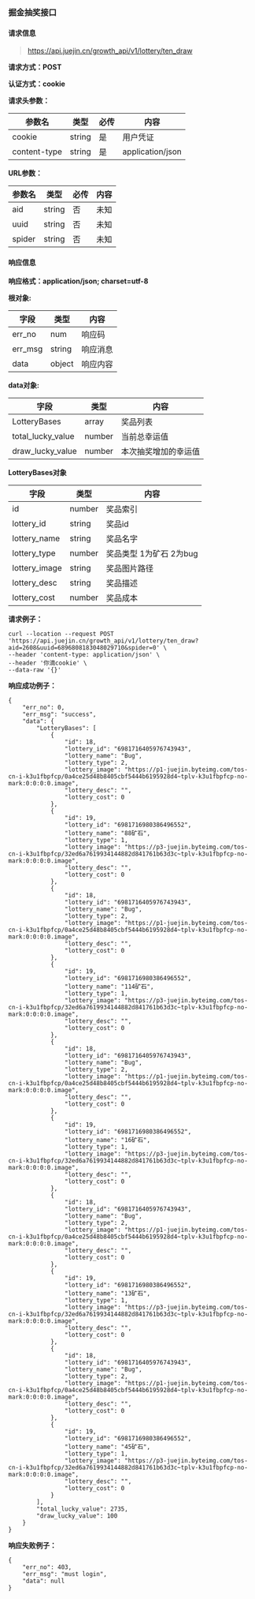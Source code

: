 ### 掘金抽奖接口

#### 请求信息

> https://api.juejin.cn/growth_api/v1/lottery/ten_draw

**请求方式：POST**

**认证方式：cookie**

**请求头参数：**

| 参数名       | 类型   | 必传 | 内容             |
| ------------ | ------ | ---- | ---------------- |
| cookie       | string | 是   | 用户凭证         |
| content-type | string | 是   | application/json |

**URL参数：**

| 参数名     | 类型   | 必传 | 内容  |
| ---------- | ------ | ---- |-----|
| aid        | string | 否   | 未知  |
| uuid       | string | 否   | 未知  |
|spider | string | 否   | 未知  |

#### 响应信息

**响应格式：application/json; charset=utf-8**



**根对象:**

| 字段    | 类型   | 内容     |
| ------- | ------ | -------- |
| err_no  | num    | 响应码   |
| err_msg | string | 响应消息 |
| data    | object | 响应内容 |

**data对象:**

| 字段              | 类型   | 内容                 |
| ----------------- | ------ | -------------------- |
| LotteryBases      | array  | 奖品列表             |
| total_lucky_value | number | 当前总幸运值         |
| draw_lucky_value  | number | 本次抽奖增加的幸运值 |



**LotteryBases对象**

| 字段          | 类型   | 内容                    |
| ------------- | ------ | ----------------------- |
| id            | number | 奖品索引                |
| lottery_id    | string | 奖品id                  |
| lottery_name  | string | 奖品名字                |
| lottery_type  | number | 奖品类型 1为矿石 2为bug |
| lottery_image | string | 奖品图片路径            |
| lottery_desc  | string | 奖品描述                |
| lottery_cost  | number | 奖品成本                |



**请求例子：**

```
curl --location --request POST 'https://api.juejin.cn/growth_api/v1/lottery/ten_draw?aid=2608&uuid=6896808183048029710&spider=0' \
--header 'content-type: application/json' \
--header '你滴cookie' \
--data-raw '{}'
```



**响应成功例子：**

```
{
    "err_no": 0,
    "err_msg": "success",
    "data": {
        "LotteryBases": [
            {
                "id": 18,
                "lottery_id": "6981716405976743943",
                "lottery_name": "Bug",
                "lottery_type": 2,
                "lottery_image": "https://p1-juejin.byteimg.com/tos-cn-i-k3u1fbpfcp/0a4ce25d48b8405cbf5444b6195928d4~tplv-k3u1fbpfcp-no-mark:0:0:0:0.image",
                "lottery_desc": "",
                "lottery_cost": 0
            },
            {
                "id": 19,
                "lottery_id": "6981716980386496552",
                "lottery_name": "88矿石",
                "lottery_type": 1,
                "lottery_image": "https://p3-juejin.byteimg.com/tos-cn-i-k3u1fbpfcp/32ed6a7619934144882d841761b63d3c~tplv-k3u1fbpfcp-no-mark:0:0:0:0.image",
                "lottery_desc": "",
                "lottery_cost": 0
            },
            {
                "id": 18,
                "lottery_id": "6981716405976743943",
                "lottery_name": "Bug",
                "lottery_type": 2,
                "lottery_image": "https://p1-juejin.byteimg.com/tos-cn-i-k3u1fbpfcp/0a4ce25d48b8405cbf5444b6195928d4~tplv-k3u1fbpfcp-no-mark:0:0:0:0.image",
                "lottery_desc": "",
                "lottery_cost": 0
            },
            {
                "id": 19,
                "lottery_id": "6981716980386496552",
                "lottery_name": "114矿石",
                "lottery_type": 1,
                "lottery_image": "https://p3-juejin.byteimg.com/tos-cn-i-k3u1fbpfcp/32ed6a7619934144882d841761b63d3c~tplv-k3u1fbpfcp-no-mark:0:0:0:0.image",
                "lottery_desc": "",
                "lottery_cost": 0
            },
            {
                "id": 18,
                "lottery_id": "6981716405976743943",
                "lottery_name": "Bug",
                "lottery_type": 2,
                "lottery_image": "https://p1-juejin.byteimg.com/tos-cn-i-k3u1fbpfcp/0a4ce25d48b8405cbf5444b6195928d4~tplv-k3u1fbpfcp-no-mark:0:0:0:0.image",
                "lottery_desc": "",
                "lottery_cost": 0
            },
            {
                "id": 19,
                "lottery_id": "6981716980386496552",
                "lottery_name": "16矿石",
                "lottery_type": 1,
                "lottery_image": "https://p3-juejin.byteimg.com/tos-cn-i-k3u1fbpfcp/32ed6a7619934144882d841761b63d3c~tplv-k3u1fbpfcp-no-mark:0:0:0:0.image",
                "lottery_desc": "",
                "lottery_cost": 0
            },
            {
                "id": 18,
                "lottery_id": "6981716405976743943",
                "lottery_name": "Bug",
                "lottery_type": 2,
                "lottery_image": "https://p1-juejin.byteimg.com/tos-cn-i-k3u1fbpfcp/0a4ce25d48b8405cbf5444b6195928d4~tplv-k3u1fbpfcp-no-mark:0:0:0:0.image",
                "lottery_desc": "",
                "lottery_cost": 0
            },
            {
                "id": 19,
                "lottery_id": "6981716980386496552",
                "lottery_name": "13矿石",
                "lottery_type": 1,
                "lottery_image": "https://p3-juejin.byteimg.com/tos-cn-i-k3u1fbpfcp/32ed6a7619934144882d841761b63d3c~tplv-k3u1fbpfcp-no-mark:0:0:0:0.image",
                "lottery_desc": "",
                "lottery_cost": 0
            },
            {
                "id": 18,
                "lottery_id": "6981716405976743943",
                "lottery_name": "Bug",
                "lottery_type": 2,
                "lottery_image": "https://p1-juejin.byteimg.com/tos-cn-i-k3u1fbpfcp/0a4ce25d48b8405cbf5444b6195928d4~tplv-k3u1fbpfcp-no-mark:0:0:0:0.image",
                "lottery_desc": "",
                "lottery_cost": 0
            },
            {
                "id": 19,
                "lottery_id": "6981716980386496552",
                "lottery_name": "45矿石",
                "lottery_type": 1,
                "lottery_image": "https://p3-juejin.byteimg.com/tos-cn-i-k3u1fbpfcp/32ed6a7619934144882d841761b63d3c~tplv-k3u1fbpfcp-no-mark:0:0:0:0.image",
                "lottery_desc": "",
                "lottery_cost": 0
            }
        ],
        "total_lucky_value": 2735,
        "draw_lucky_value": 100
    }
}
```



**响应失败例子：**

```
{
    "err_no": 403,
    "err_msg": "must login",
    "data": null
}
```

